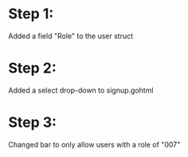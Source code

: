 # Step 1: 

Added a field "Role" to the user struct

# Step 2:

Added a select drop-down to signup.gohtml

# Step 3: 
Changed bar to only allow users with a role of "007"
